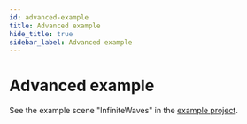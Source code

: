 ```yaml
---
id: advanced-example
title: Advanced example
hide_title: true
sidebar_label: Advanced example
---
```


# Advanced example

See the example scene "InfiniteWaves" in the [example project](https://github.com/AdamRamberg/unity-atoms/tree/master/Examples).
